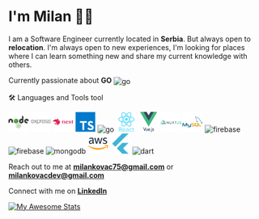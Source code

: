 
# **I'm Milan 🐱‍👤**

I am a Software Engineer currently located in **Serbia**. But always open to **relocation**. I'm always open to new experiences, I'm looking for places where I can learn something new and share my current knowledge with others.

Currently passionate about **GO** <img src="https://www.vectorlogo.zone/logos/golang/golang-ar21.svg" alt="go" width="40" height="40" style="vertical-align: middle;"/>

🛠 Languages and Tools tool
<p>
<img src="https://raw.githubusercontent.com/devicons/devicon/master/icons/nodejs/nodejs-original-wordmark.svg" alt="nodejs" width="40" height="40"/>
<img src="https://raw.githubusercontent.com/devicons/devicon/master/icons/express/express-original-wordmark.svg" alt="express" width="40" height="40"/>
<img src="https://raw.githubusercontent.com/devicons/devicon/master/icons/nestjs/nestjs-original-wordmark.svg" alt="nestjs" width="40" height="40"/> 
<img src="https://raw.githubusercontent.com/devicons/devicon/master/icons/typescript/typescript-original.svg" alt="typescript" width="40" height="40"/> 
<img src="https://www.vectorlogo.zone/logos/golang/golang-ar21.svg" alt="go" width="80" height="40"/> 

<img src="https://raw.githubusercontent.com/devicons/devicon/master/icons/react/react-original-wordmark.svg" alt="react" width="40" height="40"/> 
<img src="https://raw.githubusercontent.com/devicons/devicon/master/icons/vuejs/vuejs-original-wordmark.svg" alt="vuejs" width="40" height="40"/> 
<img src="https://raw.githubusercontent.com/devicons/devicon/master/icons/nuxtjs/nuxtjs-original-wordmark.svg" alt="vue" width="40" height="40"/>

<img src="https://raw.githubusercontent.com/devicons/devicon/master/icons/mysql/mysql-original-wordmark.svg" alt="mysql" width="40" height="40"/> 
<img src="https://www.vectorlogo.zone/logos/firebase/firebase-icon.svg" alt="firebase" width="40" height="40"/>
 <img src="https://www.vectorlogo.zone/logos/postgresql/postgresql-icon.svg" alt="firebase" width="40" height="40"/>
<img src="https://www.vectorlogo.zone/logos/mongodb/mongodb-ar21.svg" alt="mongodb" width="80" height="40"/>

<img src="https://raw.githubusercontent.com/devicons/devicon/master/icons/amazonwebservices/amazonwebservices-original-wordmark.svg" alt="aws" width="40" height="40"/> 

<img src="https://raw.githubusercontent.com/devicons/devicon/master/icons/flutter/flutter-plain.svg" alt="flutter" width="40" height="40"/> 
<img src="https://www.vectorlogo.zone/logos/dartlang/dartlang-ar21.svg" alt="dart" width="80" height="40"/>
</p>

Reach out to me at  **milankovac75@gmail.com** or **milankovacdev@gmail.com**

Connect with me on [**LinkedIn**](https://www.linkedin.com/in/kovac-milan/)


[![My Awesome Stats](https://awesome-github-stats.azurewebsites.net/user-stats/milan-kovac?cardType=github&theme=dark&preferLogin=true)](https://git.io/awesome-stats-card)
